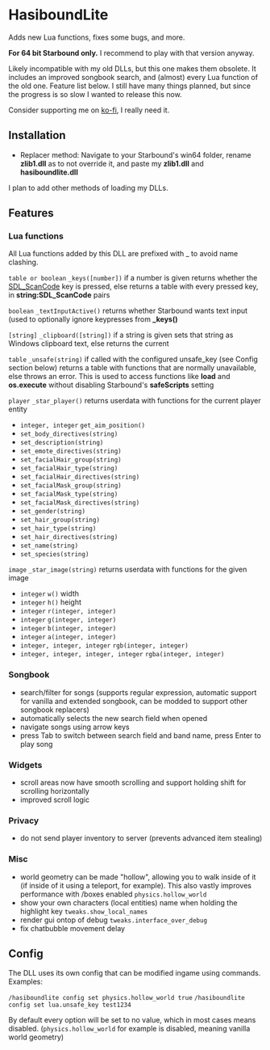 # HasiboundLite

Adds new Lua functions, fixes some bugs, and more.

**For 64 bit Starbound only.** I recommend to play with that version anyway.

Likely incompatible with my old DLLs, but this one makes them obsolete. It includes an improved songbook search, and (almost) every Lua function of the old one.
Feature list below.
I still have many things planned, but since the progress is so slow I wanted to release this now.

Consider supporting me on [ko-fi](https://ko-fi.com/thefurrydevil), I really need it.

## Installation
- Replacer method: Navigate to your Starbound's win64 folder, rename **zlib1.dll** as to not override it, and paste my **zlib1.dll** and **hasiboundlite.dll**

I plan to add other methods of loading my DLLs.

## Features
### Lua functions
All Lua functions added by this DLL are prefixed with _ to avoid name clashing.

`table or boolean` `_keys([number])` if a number is given returns whether the [SDL_ScanCode](https://wiki.libsdl.org/SDL_Scancode) key is pressed, else returns a table with every pressed key, in **string:SDL_ScanCode** pairs

`boolean` `_textInputActive()` returns whether Starbound wants text input (used to optionally ignore keypresses from **\_keys()**

`[string]` `_clipboard([string])` if a string is given sets that string as Windows clipboard text, else returns the current

`table` `_unsafe(string)` if called with the configured unsafe_key (see Config section below) returns a table with functions that are normally unavailable, else throws an error. This is used to access functions like **load** and **os.execute** without disabling Starbound's **safeScripts** setting

`player` `_star_player()` returns userdata with functions for the current player entity
- `integer, integer` `get_aim_position()`
- `set_body_directives(string)`
- `set_description(string)`
- `set_emote_directives(string)`
- `set_facialHair_group(string)`
- `set_facialHair_type(string)`
- `set_facialHair_directives(string)`
- `set_facialMask_group(string)`
- `set_facialMask_type(string)`
- `set_facialMask_directives(string)`
- `set_gender(string)`
- `set_hair_group(string)`
- `set_hair_type(string)`
- `set_hair_directives(string)`
- `set_name(string)`
- `set_species(string)`

`image` `_star_image(string)` returns userdata with functions for the given image
- `integer` `w()` width
- `integer` `h()` height
- `integer` `r(integer, integer)`
- `integer` `g(integer, integer)`
- `integer` `b(integer, integer)`
- `integer` `a(integer, integer)`
- `integer, integer, integer` `rgb(integer, integer)`
- `integer, integer, integer, integer` `rgba(integer, integer)`

### Songbook
- search/filter for songs (supports regular expression, automatic support for vanilla and extended songbook, can be modded to support other songbook replacers)
- automatically selects the new search field when opened
- navigate songs using arrow keys
- press Tab to switch between search field and band name, press Enter to play song

### Widgets
- scroll areas now have smooth scrolling and support holding shift for scrolling horizontally
- improved scroll logic

### Privacy
- do not send player inventory to server (prevents advanced item stealing)

### Misc
- world geometry can be made "hollow", allowing you to walk inside of it (if inside of it using a teleport, for example). This also vastly improves performance with /boxes enabled `physics.hollow_world`
- show your own characters (local entities) name when holding the highlight key `tweaks.show_local_names`
- render gui ontop of debug `tweaks.interface_over_debug`
- fix chatbubble movement delay

## Config
The DLL uses its own config that can be modified ingame using commands.
Examples:

`/hasiboundlite config set physics.hollow_world true`
`/hasiboundlite config set lua.unsafe_key test1234`

By default every option will be set to no value, which in most cases means disabled. (`physics.hollow_world` for example is disabled, meaning vanilla world geometry)
